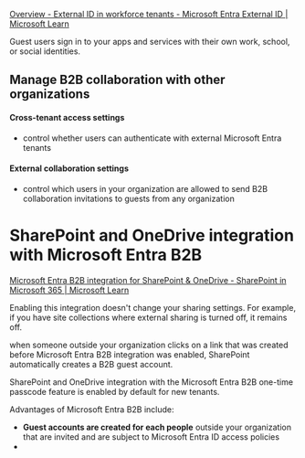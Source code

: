 [Overview - External ID in workforce tenants - Microsoft Entra External ID | Microsoft Learn](https://learn.microsoft.com/en-us/entra/external-id/what-is-b2b)


Guest users sign in to your apps and services with their own work, school, or social identities.

## Manage B2B collaboration with other organizations


#### Cross-tenant access settings
* control whether users can authenticate with external Microsoft Entra tenants
#### External collaboration settings
* control which users in your organization are allowed to send B2B collaboration invitations to guests from any organization


# SharePoint and OneDrive integration with Microsoft Entra B2B
[Microsoft Entra B2B integration for SharePoint & OneDrive - SharePoint in Microsoft 365 | Microsoft Learn](https://learn.microsoft.com/en-us/sharepoint/sharepoint-azureb2b-integration)


Enabling this integration doesn't change your sharing settings. For example, if you have site collections where external sharing is turned off, it remains off.


when someone outside your organization clicks on a link that was created before Microsoft Entra B2B integration was enabled, SharePoint automatically creates a B2B guest account.


SharePoint and OneDrive integration with the Microsoft Entra B2B one-time passcode feature is enabled by default for new tenants.


Advantages of Microsoft Entra B2B include:
* **Guest accounts are created for each people** outside your organization that are invited and are subject to Microsoft Entra ID access policies
* 